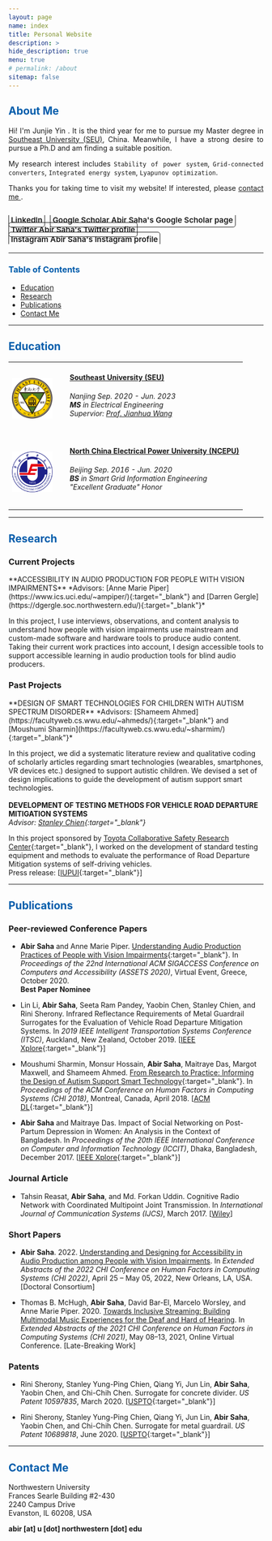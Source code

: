 ```yaml
---
layout: page
name: index
title: Personal Website
description: >
hide_description: true
menu: true
# permalink: /about
sitemap: false
---
```

<!-- <script type="text/javascript">
	document.getElementsByClassName("page-title")[0].classList.add("sr-only");
</script> -->


<script src="https://cdnjs.cloudflare.com/ajax/libs/mathjax/2.7.5/MathJax.js?config=TeX-AMS_HTML" async></script>

<script type="text/x-mathjax-config">
    MathJax.Hub.Config({
        tex2jax: {inlineMath: [['$', '$']]},
        messageStyle: "none"
    });
</script>

<style type="text/css">
	.page-title {
		position: absolute;
		width: 1px;
  		height: 1px;
  		margin: -1px;
  		border: 0;
  		padding: 0;
  		clip: rect(0 0 0 0);
  		overflow: hidden;
	}
  p.main {text-align:justify;  text-justify:inter-ideograph}
</style>


<h2 class="h1" style="color: rgb(1,92,171)" id="about">About Me </h2>

<div style="text-align:justify; text-justify:inter-ideograph;">
<p>Hi! I'm Junjie Yin <a href="https://namedrop.io/junjieyin" title="Pronunciation of My Name" target="_blank"> <span class="icon-volume-medium"></span></a>. It is the third year for me to pursue my Master degree in <a href="./#seu"> Southeast University (SEU)</a>, China. Meanwhile, I have a strong desire to pursue a Ph.D and am finding a suitable position. </p>

<p>My research interest includes <code>Stability of power system</code>, <code>Grid-connected converters</code>, <code>Integrated energy system</code>, <code>Lyapunov optimization</code>. </p>

<p>Thanks you for taking time to visit my website! If interested, please  <a href="./#contact-me">contact me </a>. </p> 

<!-- 
Since my sophomore year in <a href="./#ncepu"> North China Electrical Power University (NCEPU)</a>, I joined <a href="https://ieeexplore.ieee.org/author/37404367100" title="Prof. Zhou in IEEEXplore" target="_blank">Prof. Zhenyu Zhou</a>'s Lab and actively participated in scientific research. After that, my undergraduate thesis, titled "Research on Multi-energy Flow Interactive Coupling Characteristics and Optimal Scheduling of Integrated Energy System", was completed under the guidance of <a href="https://ieeexplore.ieee.org/author/37589545400" title="Prof. Zeng in IEEEXplore" target="_blank">Prof. Bo Zeng</a>. In 2020, through the exam-free postgraduate recommendation, I entered Southeast University, supervised by <a href="https://ieeexplore.ieee.org/author/37085418471" title="Prof. Wang in IEEEXplore" target="_blank">Prof. Jianhua Wang</a>.  -->


</div>

<!-- You can find me on [Instagram](http://instagram.com/abirsaha_){:target="_blank"}. -->

<div class="body-social sidebar-social">
  <ul>
    <li> <a href="https://www.linkedin.com/in/abirsaha-" title="LinkedIn" class="no-mark-external" target="_blank"> <span class="icon-linkedin2"></span> <span aria-hidden="true">LinkedIn </span></a></li>
    <li> <a href="https://scholar.google.co.uk/citations?hl=en&amp;user=40lh_7kAAAAJ&amp;view_op=list_works&amp;sortby=pubdate" title="Google Scholar" class="no-mark-external" target="_blank"> <span class="icon-googlescholar"></span> <span aria-hidden="true">Google Scholar </span><span class="sr-only">Abir Saha's Google Scholar page</span></a></li>
    <li> <a href="https://twitter.com/abirsaha_" title="Twitter" class="no-mark-external" target="_blank"> <span class="icon-twitter"></span> <span aria-hidden="true">Twitter </span><span class="sr-only">Abir Saha's Twitter profile</span></a></li>
    <li> <a href="https://instagram.com/abiroutdoors" title="Instagram" class="no-mark-external" target="_blank"> <span class="icon-clarivate-logo"><span class="path1"></span><span class="path2"></span><span class="path3"></span></span> <span aria-hidden="true">Instagram </span><span class="sr-only">Abir Saha's Instagram profile</span></a></li> 
  </ul>
</div>

---

<h3 class="h2" style="color: rgb(1,92,171)" id="toc">Table of Contents</h3>

- [Education](#education)
- [Research](#research)
- [Publications](#publications)
- [Contact Me](#contact-me)

---

<h2 class="h1" style="color: rgb(1,92,171)" id="education">Education </h2>



<table>
<tr>
<td aligen="center"> <img src="./assets/img/logo-seu.svg" class="rounded-circle" style="float: center; vertical-align:middle; margin-right: 1.25rem;  width: 80px;"></td>
<td><h4 id="seu"><a href="https://www.seu.edu.cn/english/" target="_blank">Southeast University (SEU)</a></h4>
  <h6>      <span class="icon-location" style="font-size:10px"></span> Nanjing <span class="icon-clock" style="font-size:10px"> </span>Sep. 2020 - Jun. 2023<br>
      <strong>MS</strong> in Electrical Engineering<br>
      Supervior: <a href="https://ee.seu.edu.cn/2021/0308/c25248a362833/page.htm" title="Prof. Wang's Web in SEU" target="_blank">Prof. Jianhua Wang</a>  
      <a href="https://www.researchgate.net/profile/Jianhua-Wang-5" title="Prof. Wang's Researchgate" target="_blank"> <span class="icon-researchgate" style="font-size:10px"></span></a> 
  </h6>
</td>
</tr>
<tr>
<td aligen="center"> <img src="./assets/img/logo-ncepu.svg" class="rounded-circle" style="float: center; vertical-align:middle; margin-right: 1.25rem;  width: 80px;"></td>
<td><h4 id="ncepu"><a href="https://english.ncepu.edu.cn/" target="_blank">North China Electrical Power University (NCEPU)</a></h4>
  <h6>      <span class="icon-location" style="font-size:10px"></span> Beijing <span class="icon-clock" style="font-size:10px"> </span> Sep. 2016 - Jun. 2020<br>
  <strong>BS</strong> in Smart Grid Information Engineering<br>
      "<i>Excellent Graduate</i>" Honor
  </h6>
</td>
</tr>
</table>

---
<h2 class="h1" style="color: rgb(1,92,171)" id="research">Research </h2>

<h3 class="h2">Current Projects</h3>
**ACCESSIBILITY IN AUDIO PRODUCTION FOR PEOPLE WITH VISION IMPAIRMENTS**  
*Advisors: [Anne Marie Piper](https://www.ics.uci.edu/~ampiper/){:target="_blank"} and [Darren Gergle](https://dgergle.soc.northwestern.edu/){:target="_blank"}*

In this project, I use interviews, observations, and content analysis to understand how people with vision impairments use mainstream and custom-made software and hardware tools to produce audio content. Taking their current work practices into account, I design accessible tools to support accessible learning in audio production tools for blind audio producers.


<h3 class="h2">Past Projects</h3>
**DESIGN OF SMART TECHNOLOGIES FOR CHILDREN WITH AUTISM SPECTRUM DISORDER**    
*Advisors: [Shameem Ahmed](https://facultyweb.cs.wwu.edu/~ahmeds/){:target="_blank"}  and  [Moushumi Sharmin](https://facultyweb.cs.wwu.edu/~sharmim/){:target="_blank"}*

In this project, we did a systematic literature review and qualitative coding of scholarly articles regarding smart technologies (wearables, smartphones, VR devices etc.) designed to support autistic children. We devised a set of design implications to guide the development of autism support smart technologies.  
<br/>
**DEVELOPMENT OF TESTING METHODS FOR VEHICLE ROAD DEPARTURE MITIGATION SYSTEMS**  
*Advisor: [Stanley Chien](https://et.iupui.edu/people/schien){:target="_blank"}*

In this project sponsored by [Toyota Collaborative Safety Research Center](https://www.toyota.com/csrc/){:target="_blank"}, I worked on the development of standard testing equipment and methods to evaluate the performance of Road Departure Mitigation systems of self-driving vehicles.  
Press release: [[IUPUI](https://news.iu.edu/stories/2017/06/iupui/releases/20-tasi-toyota-autonomous-vehicles.html){:target="_blank"}]

---
<h2 class="h1" style="color: rgb(1,92,171)" id="publications">Publications </h2>

<h3 class="h2">Peer-reviewed Conference Papers</h3>

* **Abir Saha** and Anne Marie Piper. [Understanding Audio Production Practices of People with Vision Impairments](https://abirsh.github.io/publications/BVI-audio-ASSETS2020-preprint.pdf){:target="_blank"}. In *Proceedings of the 22nd International ACM SIGACCESS Conference on Computers and Accessibility (ASSETS 2020)*, Virtual Event, Greece, October 2020.   
<span class="icon-award" aria-hidden="true"></span> **Best Paper Nominee**   
  

* Lin Li, **Abir Saha**, Seeta Ram Pandey, Yaobin Chen, Stanley Chien, and Rini Sherony. Infrared Reflectance Requirements of Metal Guardrail Surrogates for the Evaluation of Vehicle Road Departure Mitigation Systems. In *2019 IEEE Intelligent Transportation Systems Conference (ITSC)*, Auckland, New Zealand, October 2019. [[IEEE Xplore](https://ieeexplore.ieee.org/abstract/document/8917344){:target="_blank"}]   
  

* Moushumi Sharmin, Monsur Hossain, **Abir Saha**, Maitraye Das, Margot Maxwell, and Shameem Ahmed. [From Research to Practice: Informing the Design of Autism Support Smart Technology](https://abirsh.github.io/publications/Autism_CHI18.pdf){:target="_blank"}. In *Proceedings of the ACM Conference on Human Factors in Computing Systems (CHI 2018)*, Montreal, Canada, April 2018. [[ACM DL](https://dl.acm.org/doi/abs/10.1145/3173574.3173676){:target="_blank"}]   
  

* **Abir Saha** and Maitraye Das. Impact of Social Networking on Post-Partum Depression in Women: An Analysis in the Context of Bangladesh. In *Proceedings of the 20th IEEE International Conference on Computer and Information Technology (ICCIT)*, Dhaka, Bangladesh, December 2017. [[IEEE Xplore](https://doi.org/10.1109/ICCITECHN.2017.8281831){:target="_blank"}]   
  
  
<h3 class="h2", id="Journal-Article">Journal Article</h3>

<!-- * Tahsin Reasat, **Abir Saha**, and Md. Forkan Uddin. Cognitive Radio Network with Coordinated Multipoint Joint Transmission. In *International Journal of Communication Systems (IJCS)*, March 2017. [[Wiley](http://onlinelibrary.wiley.com/doi/10.1002/dac.3310/abstract){:target="_blank"}]   -->  
<ul><li><p>Tahsin Reasat, <strong>Abir Saha</strong>, and Md. Forkan Uddin. Cognitive Radio Network with Coordinated Multipoint Joint Transmission. In <em>International Journal of Communication Systems (IJCS)</em>, March 2017. [<a href="http://onlinelibrary.wiley.com/doi/10.1002/dac.3310/abstract" target="_blank">Wiley</a>]</p></li></ul>


<h3 class="h2">Short Papers</h3>

<ul><li><p><strong>Abir Saha</strong>. 2022. <a href="https://abirsh.github.io/publications/BVI-audio-CHI2022-DC.pdf" target="_blank">Understanding and Designing for Accessibility in Audio Production among People with Vision Impairments</a>. In <em>Extended Abstracts of the 2022 CHI Conference on Human Factors in Computing Systems (CHI 2022)</em>, April 25 – May 05, 2022, New Orleans, LA, USA. [Doctoral Consortium]</p></li></ul>


<ul><li><p>Thomas B. McHugh, <strong>Abir Saha</strong>, David Bar-El, Marcelo Worsley, and Anne Marie Piper. 2020. <a href="https://abirsh.github.io/publications/DHOH-audio-CHI2021-preprint.pdf" target="_blank">Towards Inclusive Streaming: Building Multimodal Music Experiences for the Deaf and Hard of Hearing</a>. In <em>Extended Abstracts of the 2021 CHI Conference on Human Factors in Computing Systems (CHI 2021)</em>, May 08–13, 2021, Online Virtual Conference. [Late-Breaking Work]</p></li></ul>
  
  
<h3 class="h2", id="patents">Patents</h3>

* Rini Sherony, Stanley Yung-Ping Chien, Qiang Yi, Jun Lin, **Abir Saha**, Yaobin Chen, and Chi-Chih Chen. Surrogate for concrete divider. *US Patent 10597835*, March 2020. [[USPTO](http://patft.uspto.gov/netacgi/nph-Parser?Sect1=PTO1&Sect2=HITOFF&p=1&u=/netahtml/PTO/srchnum.html&r=1&f=G&l=50&d=PALL&s1=10597835.PN.){:target="_blank"}]   
  
  
* Rini Sherony, Stanley Yung-Ping Chien, Qiang Yi, Jun Lin, **Abir Saha**, Yaobin Chen, and Chi-Chih Chen. Surrogate for metal guardrail. *US Patent 10689818*, June 2020. [[USPTO](http://patft.uspto.gov/netacgi/nph-Parser?Sect1=PTO1&Sect2=HITOFF&p=1&u=/netahtml/PTO/srchnum.html&r=1&f=G&l=50&d=PALL&s1=10689818.PN.){:target="_blank"}]  
  

---
<h2 class="h1" style="color: rgb(1,92,171)" id="contact-me">Contact Me </h2>

Northwestern University  
Frances Searle Building #2-430  
2240 Campus Drive  
Evanston, IL 60208, USA

<p class="home-element"><strong>abi<!-- ghuiknh -->r [a<!-- jngingbhir -->t] u [dot] nor<!-- hdfuhfbrhd -->thweste<!-- hfugu -->rn [dot] edu</strong></p>

<style type="text/css">
  .body-social > ul {
    display: inline-block;
    list-style-type: none;
    margin-bottom: 0;
    overflow: hidden;
    padding: 0;
  }

  .body-social > ul > li {
    float: left;
    
    /* padding-left: 5px; */
    padding-right: 10px;
    
    /* display: inline-block; */
  }


  .body-social > ul > li > a {
    display: inline;
    text-align: center;
    font-size: 0.95rem;
    font-weight: 600;
    /*width: 3rem;*/
    /*height: 4rem;*/
    padding: 4px;
    
    /* line-height: 3rem; */
    
    text-decoration: none;
    border-width: 1px;
    border-style: solid;
    border-radius: 5px;
    transition: background-color 250ms, color 250ms, text-decoration-color 250ms, border-color 250ms;
    
    /* border-bottom: none; */
  }

  .body-social > ul > li > a:not(.btn):not(.no-hover) {
    border-color: var(--accent-color);
  }

  .body-social > ul > li > a:hover {
    color: white;
    background-color: var(--accent-color);
    border-radius: 5px;
    padding: 4px;
    transition: background-color 250ms, color 250ms, text-decoration-color 250ms, border-color 250ms;
  }
</style>